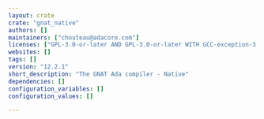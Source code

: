 ```yaml
---
layout: crate
crate: "gnat_native"
authors: []
maintainers: ["chouteau@adacore.com"]
licenses: ["GPL-3.0-or-later AND GPL-3.0-or-later WITH GCC-exception-3.1"]
websites: []
tags: []
version: "12.2.1"
short_description: "The GNAT Ada compiler - Native"
dependencies: []
configuration_variables: []
configuration_values: []

---
```



